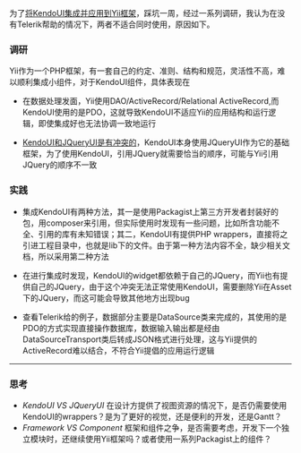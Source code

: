 
为了[将KendoUI集成并应用到Yii框架](http://vteams.com/blog/implementation-of-kendoui-with-yii-framework/)，踩坑一周，经过一系列调研，我认为在没有Telerik帮助的情况下，两者不适合同时使用，原因如下。


### 调研
Yii作为一个PHP框架，有一套自己的约定、准则、结构和规范，灵活性不高，难以顺利集成小组件，对于KendoUI组件，具体表现在

* 在数据处理发面，Yii使用DAO/ActiveRecord/Relational ActiveRecord,而KendoUI使用的是PDO，这就导致KendoUI不适应Yii的应用结构和运行逻辑，即使集成好也无法协调一致地运行

* [KendoUI和JQueryUI是有冲突的](http://jqueryuivskendoui.com/)，KendoUI本身使用JQueryUI作为它的基础框架，为了使用KendoUI，引用JQuery就需要恰当的顺序，可能与Yii引用JQuery的顺序不一致

### 实践 

* 集成KendoUI有两种方法，其一是使用Packagist上第三方开发者封装好的包，用composer来引用，但实际使用时发现有一些问题，比如所含功能不全、引用的库有未知错误；其二，KendoUI有提供PHP wrappers，直接将之引进工程目录中，也就是lib下的文件。由于第一种方法内容不全，缺少相关文档，所以采用第二种方法

* 在进行集成时发现，KendoUI的widget都依赖于自己的JQuery，而Yii也有提供自己的JQuery，由于这个冲突无法正常使用KendoUI，需要删除Yii在Asset下的JQuery，而这可能会导致其他地方出现bug

* 查看Telerik给的例子，数据部分主要是DataSource类来完成的，其使用的是PDO的方式实现直接操作数据库，数据输入输出都是经由DataSourceTransport类后转成JSON格式进行处理，这与Yii提供的ActiveRecord难以结合，不符合Yii提倡的应用运行逻辑
***
### 思考
* *KendoUI VS JQueryUI*
    在设计方提供了视图资源的情况下，是否仍需要使用KendoUI的wrappers？是为了更好的视觉，还是便利的开发，还是Gantt？
* *Framework VS Component*
    框架和组件之争，是否需要考虑，开发下一个独立模块时，还继续使用Yii框架吗？或者使用一系列Packagist上的组件？